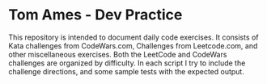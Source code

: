 # Tom Ames - Dev Practice

This repository is intended to document daily code exercises. It consists of Kata challenges from CodeWars.com, Challenges from Leetcode.com, and other miscellaneous exercises. Both the LeetCode and CodeWars challenges are organized by difficulty. In each script I try to include the challenge directions, and some sample tests with the expected output.